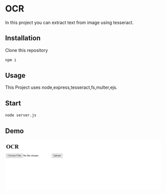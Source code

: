 # OCR
In this project you can extract text from image using tesseract.
## Installation
Clone this repository<br/>
```bash
npm i
```
## Usage
This Project uses node,express,tesseract,fs,multer,ejs.
## Start

```bash
node server.js
```
## Demo

![](ocr.gif)
